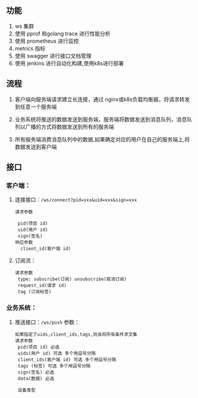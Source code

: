 ## 功能

1. ws 集群
2. 使用 pprof 和golang trace 进行性能分析
3. 使用 prometheus 进行监控
4. metrics 指标
5. 使用 swagger 进行接口文档管理
6. 使用 jenkins 进行自动化构建,使用k8s进行部署

## 流程

1. 客户端向服务端请求建立长连接，通过 nginx或k8s负载均衡器，将请求转发到任意一个服务端

2. 业务系统将推送的数据发送到服务端，服务端将数据发送到消息队列，消息队列以广播的方式将数据发送到所有的服务端

3. 所有服务端消费消息队列中的数据,如果确定对应的用户在自己的服务端上,将数据发送到客户端

## 接口

### 客户端：

1. 连接接口：`/ws/connect?pid=xxx&uid=xxx&sign=xxx`
   ```
   请求参数
    
    pid(项目 id)
    uid(用户 id)
    sign(签名)
   响应参数
     client_id(客户端 id)
   ```
2. 订阅流：
   ```
   请求参数
    type: subscribe(订阅) unsubscribe(取消订阅)
    request_id(请求 id)
    tag (订阅标签)
   ```

### 业务系统：

1. 推送接口：`/ws/push` 参数：
    ```
   如果指定了uids,client_ids,tags,则会将所有条件求交集
   请求参数 
     pid(项目 id) 必选
     uids(用户 id) 可选 多个用逗号分隔
     client_ids(客户端 id) 可选 多个用逗号分隔
     tags (标签) 可选 多个用逗号分隔
     sign(签名) 必选
     data(数据) 必选
   
     设备类型
   ```
   



